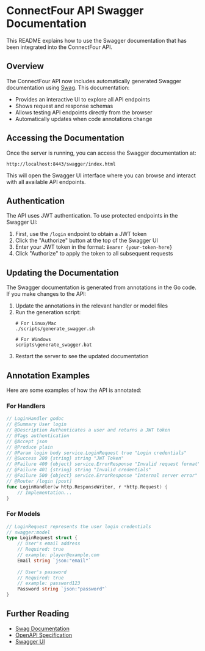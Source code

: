 # ConnectFour API Swagger Documentation

This README explains how to use the Swagger documentation that has been integrated into the ConnectFour API.

## Overview

The ConnectFour API now includes automatically generated Swagger documentation using [Swag](https://github.com/swaggo/swag). This documentation:

- Provides an interactive UI to explore all API endpoints
- Shows request and response schemas
- Allows testing API endpoints directly from the browser
- Automatically updates when code annotations change

## Accessing the Documentation

Once the server is running, you can access the Swagger documentation at:

```
http://localhost:8443/swagger/index.html
```

This will open the Swagger UI interface where you can browse and interact with all available API endpoints.

## Authentication

The API uses JWT authentication. To use protected endpoints in the Swagger UI:

1. First, use the `/login` endpoint to obtain a JWT token
2. Click the "Authorize" button at the top of the Swagger UI
3. Enter your JWT token in the format: `Bearer {your-token-here}`
4. Click "Authorize" to apply the token to all subsequent requests

## Updating the Documentation

The Swagger documentation is generated from annotations in the Go code. If you make changes to the API:

1. Update the annotations in the relevant handler or model files
2. Run the generation script:
   ```
   # For Linux/Mac
   ./scripts/generate_swagger.sh
   
   # For Windows
   scripts\generate_swagger.bat
   ```
3. Restart the server to see the updated documentation

## Annotation Examples

Here are some examples of how the API is annotated:

### For Handlers
```go
// LoginHandler godoc
// @Summary User login
// @Description Authenticates a user and returns a JWT token
// @Tags authentication
// @Accept json
// @Produce plain
// @Param login body service.LoginRequest true "Login credentials"
// @Success 200 {string} string "JWT Token"
// @Failure 400 {object} service.ErrorResponse "Invalid request format"
// @Failure 401 {string} string "Invalid credentials"
// @Failure 500 {object} service.ErrorResponse "Internal server error"
// @Router /login [post]
func LoginHandler(w http.ResponseWriter, r *http.Request) {
    // Implementation...
}
```

### For Models
```go
// LoginRequest represents the user login credentials
// swagger:model
type LoginRequest struct {
    // User's email address
    // Required: true
    // example: player@example.com
    Email string `json:"email"`
    
    // User's password
    // Required: true
    // example: password123
    Password string `json:"password"`
}
```

## Further Reading

- [Swag Documentation](https://github.com/swaggo/swag)
- [OpenAPI Specification](https://swagger.io/specification/)
- [Swagger UI](https://swagger.io/tools/swagger-ui/)
